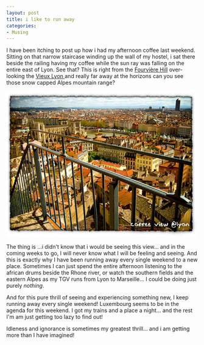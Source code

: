 ```yaml
---
layout: post
title: i like to run away
categories:
- Musing
---
```



I have been itching to post up how i had my afternoon coffee last weekend. Sitting on that narrow staircase winding up the wall of my hostel, i sat there beside the railing having my coffee while the sun ray was falling on the entire east of Lyon. See that? This is right from the [Fourvière Hill](http://www.virtualtourist.com/travel/Europe/France/Rhone_Alpes/Lyon-105728/Things_To_Do-Lyon-Fourviere_Hill-BR-1.html) over-looking the [Vieux Lyon ](http://www.lyon.fr/vdl/sections/en/tourisme/fil_quartier/vieux_lyon/)and really far away at the horizons can you see those snow capped Alpes mountain range?

![](/img/lyon_view_east.jpg)

The thing is ...i didn't know that i would be seeing this view... and in the coming weeks to go, I will never know what I will be feeling and seeing. And this is exactly why I have been running away every single weekend to a new place. Sometimes I can just spend the entire afternoon listening to the african drums beside the Rhone river, or watch the southern fields and the eastern Alpes as my TGV runs from Lyon to Marseille... I could be doing just purely _nothing_.

And for this pure thrill of seeing and experiencing something new, I keep running away every single weekend! Luxembourg seems to be in the agenda for this weekend. I got my trains and a place a night... and the rest I'm am just getting too lazy to find out!

Idleness and ignorance is sometimes my greatest thrill... and i am getting more than I have imagined!

